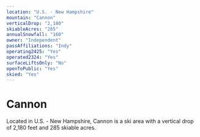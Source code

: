 ```yaml
---
location: "U.S. - New Hampshire"
mountain: "Cannon"
verticalDrop: "2,180"
skiableAcres: "285"
annualSnowfall: "160"
owner: "Independent"
passAffiliations: "Indy"
operating2425: "Yes"
operated2324: "Yes"
surfaceLiftsOnly: "No"
openToPublic: "Yes"
skied: "Yes"
---
```


# Cannon

Located in U.S. - New Hampshire, Cannon is a ski area with a vertical drop of 2,180 feet and 285 skiable acres.